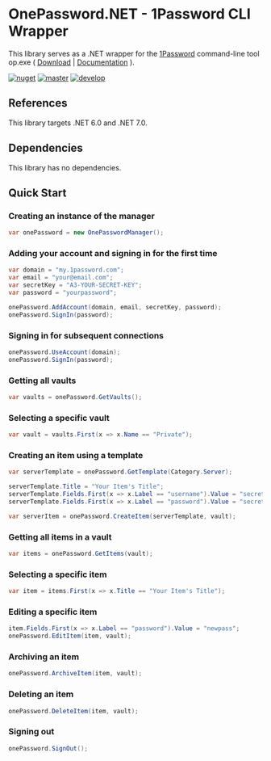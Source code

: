 # OnePassword.NET - 1Password CLI Wrapper
This library serves as a .NET wrapper for the [1Password](https://1password.com/) command-line tool op.exe ( [Download](https://app-updates.agilebits.com/product_history/CLI2) | [Documentation](https://developer.1password.com/docs/cli/reference) ).

[![nuget](https://img.shields.io/nuget/v/OnePassword.NET)](https://www.nuget.org/packages/OnePassword.NET/)
[![master](https://github.com/jscarle/OnePassword.NET/actions/workflows/master.yml/badge.svg)](https://github.com/jscarle/OnePassword.NET/actions/workflows/master.yml)
[![develop](https://github.com/jscarle/OnePassword.NET/actions/workflows/develop.yml/badge.svg)](https://github.com/jscarle/OnePassword.NET/actions/workflows/develop.yml)

## References
This library targets .NET 6.0 and .NET 7.0.

## Dependencies
This library has no dependencies.

## Quick Start

### Creating an instance of the manager
```csharp
var onePassword = new OnePasswordManager();
```

### Adding your account and signing in for the first time
```csharp
var domain = "my.1password.com";
var email = "your@email.com";
var secretKey = "A3-YOUR-SECRET-KEY";
var password = "yourpassword";

onePassword.AddAccount(domain, email, secretKey, password);
onePassword.SignIn(password);
```

### Signing in for subsequent connections
```csharp
onePassword.UseAccount(domain);
onePassword.SignIn(password);
```

### Getting all vaults
```csharp
var vaults = onePassword.GetVaults();
```

### Selecting a specific vault
```csharp
var vault = vaults.First(x => x.Name == "Private");
```

### Creating an item using a template
```csharp
var serverTemplate = onePassword.GetTemplate(Category.Server);

serverTemplate.Title = "Your Item's Title";
serverTemplate.Fields.First(x => x.Label == "username").Value = "secretuser";
serverTemplate.Fields.First(x => x.Label == "password").Value = "secretpass";

var serverItem = onePassword.CreateItem(serverTemplate, vault);
```

### Getting all items in a vault
```csharp
var items = onePassword.GetItems(vault);
```

### Selecting a specific item
```csharp
var item = items.First(x => x.Title == "Your Item's Title");
```

### Editing a specific item
```csharp
item.Fields.First(x => x.Label == "password").Value = "newpass";
onePassword.EditItem(item, vault);
```

### Archiving an item
```csharp
onePassword.ArchiveItem(item, vault);
```

### Deleting an item
```csharp
onePassword.DeleteItem(item, vault);
```

### Signing out
```csharp
onePassword.SignOut();
```
